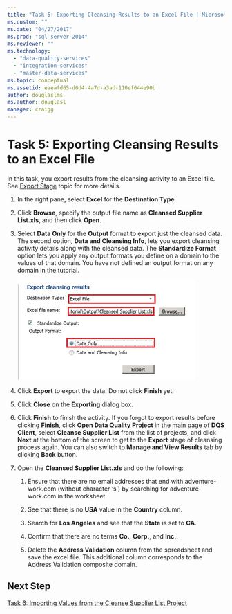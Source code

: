 ```yaml
---
title: "Task 5: Exporting Cleansing Results to an Excel File | Microsoft Docs"
ms.custom: ""
ms.date: "04/27/2017"
ms.prod: "sql-server-2014"
ms.reviewer: ""
ms.technology: 
  - "data-quality-services"
  - "integration-services"
  - "master-data-services"
ms.topic: conceptual
ms.assetid: eaeafd65-d0d4-4a7d-a3ad-110ef644e90b
author: douglaslms
ms.author: douglasl
manager: craigg
---
```

# Task 5: Exporting Cleansing Results to an Excel File
  In this task, you export results from the cleansing activity to an Excel file. See [Export Stage](http://msdn.microsoft.com/library/hh213061.aspx#Export) topic for more details.  
  
1.  In the right pane, select **Excel** for the **Destination Type**.  
  
2.  Click **Browse**, specify the output file name as **Cleansed Supplier List.xls**, and then click **Open**.  
  
3.  Select **Data Only** for the **Output** format to export just the cleansed data. The second option, **Data and Cleansing Info**, lets you export cleansing activity details along with the cleansed data. The **Standardize Format** option lets you apply any output formats you define on a domain to the values of that domain. You have not defined an output format on any domain in the tutorial.  
  
     ![Export Cleansing Results Page](../../2014/tutorials/media/et-exportingcleansingresultstoanexcelfile.jpg "Export Cleansing Results Page")  
  
4.  Click **Export** to export the data. Do not click **Finish** yet.  
  
5.  Click **Close** on the **Exporting** dialog box.  
  
6.  Click **Finish** to finish the activity. If you forgot to export results before clicking **Finish**, click **Open Data Quality Project** in the main page of **DQS Client**, select **Cleanse Supplier List** from the list of projects, and click **Next** at the bottom of the screen to get to the **Export** stage of cleansing process again. You can also switch to **Manage and View Results** tab by clicking **Back** button.  
  
7.  Open the **Cleansed Supplier List.xls** and do the following:  
  
    1.  Ensure that there are no email addresses that end with adventure-work.com (without character ‘s’) by searching for adventure-work.com in the worksheet.  
  
    2.  See that there is no **USA** value in the **Country** column.  
  
    3.  Search for **Los Angeles** and see that the **State** is set to **CA**.  
  
    4.  Confirm that there are no terms **Co.**, **Corp.**, and **Inc.**.  
  
    5.  Delete the **Address Validation** column from the spreadsheet and save the excel file. This additional column corresponds to the Address Validation composite domain.  
  
## Next Step  
 [Task 6: Importing Values from the Cleanse Supplier List Project](../../2014/tutorials/task-6-importing-values-from-the-cleanse-supplier-list-project.md)  
  
  
